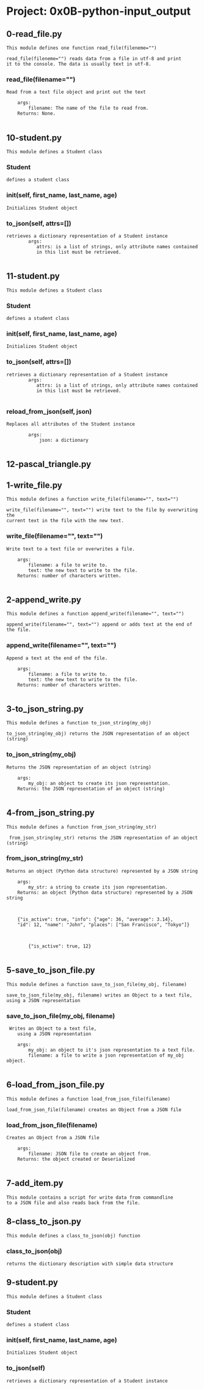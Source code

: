 # Project: 0x0B-python-input_output
## 0-read_file.py

```
This module defines one function read_file(fileneme="")

read_file(fileneme="") reads data from a file in utf-8 and print
it to the console. The data is usually text in utf-8.

```
### read_file(filename="")
```
Read from a text file object and print out the text

    args:
        filename: The name of the file to read from.
    Returns: None.
    
```
## 10-student.py

```
This module defines a Student class
```
### Student
```
defines a student class
```
### __init__(self, first_name, last_name, age)
```
Initializes Student object
```
### to_json(self, attrs=[])
```
retrieves a dictionary representation of a Student instance
        args:
           attrs: is a list of strings, only attribute names contained
           in this list must be retrieved.
        
```
## 11-student.py

```
This module defines a Student class
```
### Student
```
defines a student class
```
### __init__(self, first_name, last_name, age)
```
Initializes Student object
```
### to_json(self, attrs=[])
```
retrieves a dictionary representation of a Student instance
        args:
           attrs: is a list of strings, only attribute names contained
           in this list must be retrieved.
        
```
### reload_from_json(self, json)
```
Replaces all attributes of the Student instance

        args:
            json: a dictionary
        
```
## 12-pascal_triangle.py

## 1-write_file.py

```
This module defines a function write_file(filename="", text="")

write_file(filename="", text="") write text to the file by overwriting the
current text in the file with the new text.

```
### write_file(filename="", text="")
```
Write text to a text file or overwrites a file.

    args:
        filename: a file to write to.
        text: the new text to write to the file.
    Returns: number of characters written.
    
```
## 2-append_write.py

```
This module defines a function append_write(filename="", text="")

append_write(filename="", text="") append or adds text at the end of the file.

```
### append_write(filename="", text="")
```
Append a text at the end of the file.

    args:
        filename: a file to write to.
        text: the new text to write to the file.
    Returns: number of characters written.
    
```
## 3-to_json_string.py

```
This module defines a function to_json_string(my_obj)

to_json_string(my_obj) returns the JSON representation of an object (string)

```
### to_json_string(my_obj)
```
Returns the JSON representation of an object (string)

    args:
        my_obj: an object to create its json representation.
    Returns: the JSON representation of an object (string)
    
```
## 4-from_json_string.py

```
This module defines a function from_json_string(my_str)

 from_json_string(my_str) returns the JSON representation of an object (string)

```
### from_json_string(my_str)
```
Returns an object (Python data structure) represented by a JSON string

    args:
        my_str: a string to create its json representation.
    Returns: an object (Python data structure) represented by a JSON string
    
```
```

    {"is_active": true, "info": {"age": 36, "average": 3.14},
    "id": 12, "name": "John", "places": ["San Francisco", "Tokyo"]}
    
```
```

        {"is_active": true, 12}
        
```
## 5-save_to_json_file.py

```
This module defines a function save_to_json_file(my_obj, filename)

save_to_json_file(my_obj, filename) writes an Object to a text file,
using a JSON representation

```
### save_to_json_file(my_obj, filename)
```
 Writes an Object to a text file,
    using a JSON representation

    args:
        my_obj: an object to it's json representation to a text file.
        filename: a file to write a json representation of my_obj object.
    
```
## 6-load_from_json_file.py

```
This module defines a function load_from_json_file(filename)

load_from_json_file(filename) creates an Object from a JSON file

```
### load_from_json_file(filename)
```
Creates an Object from a JSON file

    args:
        filename: JSON file to create an object from.
    Returns: the object created or Deserialized
    
```
## 7-add_item.py

```
This module contains a script for write data from commandline
to a JSON file and also reads back from the file.

```
## 8-class_to_json.py

```
This module defines a class_to_json(obj) function
```
### class_to_json(obj)
```
returns the dictionary description with simple data structure
```
## 9-student.py

```
This module defines a Student class
```
### Student
```
defines a student class
```
### __init__(self, first_name, last_name, age)
```
Initializes Student object
```
### to_json(self)
```
retrieves a dictionary representation of a Student instance
```
